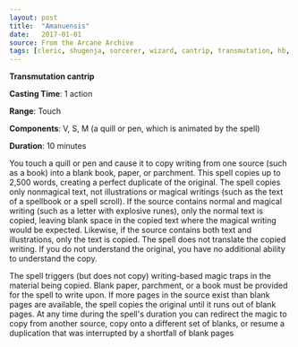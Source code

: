 ```yaml
---
layout: post
title:  "Amanuensis"
date:   2017-01-01
source: From the Arcane Archive
tags: [cleric, shugenja, sorcerer, wizard, cantrip, transmutation, hb, fan]
---
```


**Transmutation cantrip**

**Casting Time**: 1 action

**Range**: Touch

**Components**: V, S, M (a quill or pen, which is animated by the spell)

**Duration**: 10 minutes

You touch a quill or pen and cause it to copy writing from one source (such as a book) into a blank book, paper, or parchment. This spell copies up to 2,500 words, creating a perfect duplicate of the original. The spell copies only nonmagical text, not illustrations or magical writings (such as the text of a spellbook or a spell scroll). If the source contains normal and magical writing (such as a letter with explosive runes), only the normal text is copied, leaving blank space in the copied text where the magical writing would be expected. Likewise, if the source contains both text and illustrations, only the text is copied. The spell does not translate the copied writing. If you do not understand the original, you have no additional ability to understand the copy.

The spell triggers (but does not copy) writing-based magic traps in the material being copied. Blank paper, parchment, or a book must be provided for the spell to write upon. If more pages in the source exist than blank pages are available, the spell copies the original until it runs out of blank pages. At any time during the spell's duration you can redirect the magic to copy from another source, copy onto a different set of blanks, or resume a duplication that was interrupted by a shortfall of blank pages
